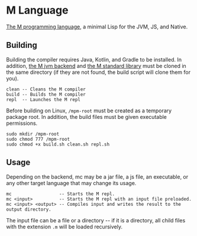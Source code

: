 M Language
==========

[The M programming language](https://m-language.github.io/), a minimal Lisp for the JVM, JS, and Native.

Building
--------

Building the compiler requires Java, Kotlin, and Gradle to be installed.
In addition, [the M jvm backend](https://github.com/m-language/m-jvm) 
and [the M standard library](https://github.com/m-language/m-stdlib)
must be cloned in the same directory (if they are not found, the build 
script will clone them for you).

    clean -- Cleans the M compiler
    build -- Builds the M compiler
    repl  -- Launches the M repl

Before building on Linux, `/mpm-root` must be created as a temporary 
package root. In addition, the build files must be given executable 
permissions.

    sudo mkdir /mpm-root
    sudo chmod 777 /mpm-root
    sudo chmod +x build.sh clean.sh repl.sh

Usage
-----

Depending on the backend, mc may be a jar file, a js file, an 
executable, or any other target language that may change its usage.

    mc                  -- Starts the M repl.
    mc <input>          -- Starts the M repl with an input file preloaded.
    mc <input> <output> -- Compiles input and writes the result to the output directory. 

The input file can be a file or a directory -- if it is a directory, all
child files with the extension `.m` will be loaded recursively.
